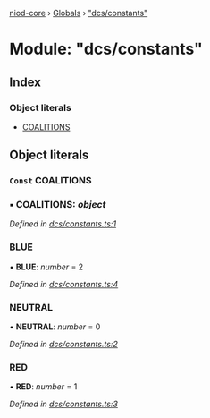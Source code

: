 [niod-core](../README.md) › [Globals](../globals.md) › ["dcs/constants"](_dcs_constants_.md)

# Module: "dcs/constants"

## Index

### Object literals

* [COALITIONS](_dcs_constants_.md#const-coalitions)

## Object literals

### `Const` COALITIONS

### ▪ **COALITIONS**: *object*

*Defined in [dcs/constants.ts:1](https://github.com/Ked57/NIOD/blob/87bd7cb/src/dcs/constants.ts#L1)*

###  BLUE

• **BLUE**: *number* = 2

*Defined in [dcs/constants.ts:4](https://github.com/Ked57/NIOD/blob/87bd7cb/src/dcs/constants.ts#L4)*

###  NEUTRAL

• **NEUTRAL**: *number* = 0

*Defined in [dcs/constants.ts:2](https://github.com/Ked57/NIOD/blob/87bd7cb/src/dcs/constants.ts#L2)*

###  RED

• **RED**: *number* = 1

*Defined in [dcs/constants.ts:3](https://github.com/Ked57/NIOD/blob/87bd7cb/src/dcs/constants.ts#L3)*
